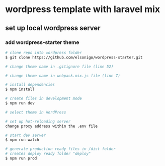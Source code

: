 # wordpress template with laravel mix

## set up local wordpress server

### add wordpress-starter theme
``` bash
# clone repo into wordpress folder
$ git clone https://github.com/elsonigo/wordpress-starter.git

# change theme name in .gitignore file (line 52)

# change theme name in webpack.mix.js file (line 7)

# install dependencies
$ npm install

# create files in development mode
$ npm run dev

# select theme in WordPress

# set up hot-reloading server
change proxy address within the .env file

# start dev server 
$ npm run watch

# generate production ready files in /dist folder
# creates deploy ready folder "deploy"
$ npm run prod
```